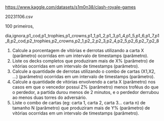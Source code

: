 https://www.kaggle.com/datasets/s1m0n38/clash-royale-games

20231106.csv

100 primeiros, 

dia,ignora,p1_cod,p1_trophies,p1_crowns,p1_1,p1_2,p1_3,p1_4,p1_5,p1_6,p1_7,p1_8,p2_cod,p2_trophies,p2_crowns,p2_1,p2_2,p2_3,p2_4,p2_5,p2_6,p2_7,p2_8

1. Calcule a porcentagem de vitórias e derrotas utilizando a carta X (parâmetro) ocorridas em um intervalo de timestamps (parâmetro).
2. Liste os decks completos que produziram mais de X% (parâmetro) de vitórias ocorridas em um intervalo de timestamps (parâmetro).
3. Calcule a quantidade de derrotas utilizando o combo de cartas (X1,X2, ...) (parâmetro) ocorridas em um intervalo de timestamps (parâmetro).
4. Calcule a quantidade de vitórias envolvendo a carta X (parâmetro) nos casos em que o vencedor possui Z% (parâmetro) menos troféus do que o perdedor, a partida durou menos de 2 minutos, e o perdedor derrubou ao menos duas torres do adversário.
5. Liste o combo de cartas (eg: carta 1, carta 2, carta 3... carta n) de tamanho N (parâmetro) que produziram mais de Y% (parâmetro) de vitórias ocorridas em um intervalo de timestamps (parâmetro).
